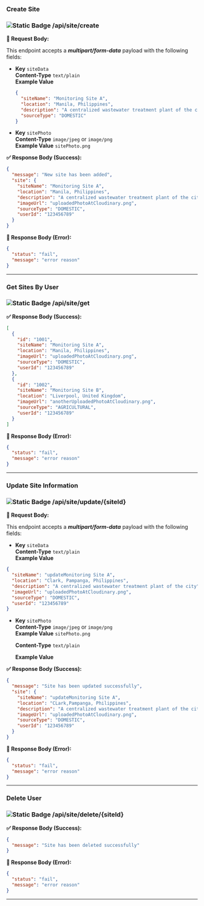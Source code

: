 ### **Create Site**

### ![Static Badge](https://img.shields.io/badge/POST-%23F0E442?style=flat&logoColor=%23111000) /api/site/create

**📝 Request Body:**

This endpoint accepts a _**multipart/form-data**_ payload with the following fields:

- **Key** `siteData`  
  **Content-Type** `text/plain`  
  **Example Value**

  ```json
  {
    "siteName": "Monitoring Site A",
    "location": "Manila, Philippines",
    "description": "A centralized wastewater treatment plant of the city",
    "sourceType": "DOMESTIC"
  }
  ```

- **Key** `sitePhoto`  
  **Content-Type** `image/jpeg` or `image/png`  
  **Example Value** `sitePhoto.png`

**✅ Response Body (Success):**

```json
{
  "message": "New site has been added",
  "site": {
    "siteName": "Monitoring Site A",
    "location": "Manila, Philippines",
    "description": "A centralized wastewater treatment plant of the city",
    "imageUrl": "uploadedPhotoAtCloudinary.png",
    "sourceType": "DOMESTIC",
    "userId": "123456789"
  }
}
```

**🚫 Response Body (Error):**

```json
{
  "status": "fail",
  "message": "error reason"
}
```

---

### **Get Sites By User**

### ![Static Badge](https://img.shields.io/badge/GET-%23009E73?style=flat&logoColor=%23111000) /api/site/get

**✅ Response Body (Success):**

```json
[
  {
    "id": "1001",
    "siteName": "Monitoring Site A",
    "location": "Manila, Philippines",
    "imageUrl": "uploadedPhotoAtCloudinary.png",
    "sourceType": "DOMESTIC",
    "userId": "123456789"
  },
  {
    "id": "1002",
    "siteName": "Monitoring Site B",
    "location": "Liverpool, United Kingdom",
    "imageUrl": "anotherUploadedPhotoAtCloudinary.png",
    "sourceType": "AGRICULTURAL",
    "userId": "123456789"
  }
]
```

**🚫 Response Body (Error):**

```json
{
  "status": "fail",
  "message": "error reason"
}
```

---

### **Update Site Information**

### ![Static Badge](https://img.shields.io/badge/PUT-%23785EF0?style=flat-square&logoColor=%23111000) /api/site/update/{siteId}

**📝 Request Body:**

This endpoint accepts a _**multipart/form-data**_ payload with the following fields:

- **Key** `siteData`  
  **Content-Type** `text/plain`  
  **Example Value**

```json
{
  "siteName": "updateMonitoring Site A",
  "location": "Clark, Pampanga, Philippines",
  "description": "A centralized wastewater treatment plant of the city",
  "imageUrl": "uploadedPhotoAtCloudinary.png",
  "sourceType": "DOMESTIC",
  "userId": "123456789"
}
```

- **Key** `sitePhoto`  
  **Content-Type** `image/jpeg` or `image/png`  
  **Example Value** `sitePhoto.png`

  **Content-Type** `text/plain`

  **Example Value**

**✅ Response Body (Success):**

```json
{
  "message": "Site has been updated successfully",
  "site": {
    "siteName": "updateMonitoring Site A",
    "location": "CLark,Pampanga, Philippines",
    "description": "A centralized wastewater treatment plant of the city",
    "imageUrl": "uploadedPhotoAtCloudinary.png",
    "sourceType": "DOMESTIC",
    "userId": "123456789"
  }
}
```

**🚫 Response Body (Error):**

```json
{
  "status": "fail",
  "message": "error reason"
}
```

---

### **Delete User**

### ![Static Badge](https://img.shields.io/badge/DELETE-%23CE0E2B?style=flat&logoColor=%23111000) /api/site/delete/{siteId}

**✅ Response Body (Success):**

```json
{
  "message": "Site has been deleted successfully"
}
```

**🚫 Response Body (Error):**

```json
{
  "status": "fail",
  "message": "error reason"
}
```

---
